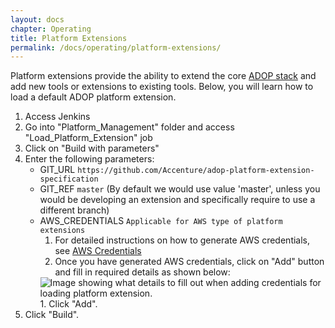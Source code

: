 ```yaml
---
layout: docs
chapter: Operating
title: Platform Extensions
permalink: /docs/operating/platform-extensions/
---
```


Platform extensions provide the ability to extend the core [ADOP stack](/docs/operating/platform/) and add new tools or extensions to existing tools. Below, you will learn how to load a default ADOP platform extension.

1. Access Jenkins
1. Go into "Platform_Management" folder and access "Load_Platform_Extension" job
1. Click on "Build with parameters"
1. Enter the following parameters:
	- GIT_URL ```https://github.com/Accenture/adop-platform-extension-specification```
    - GIT_REF ```master``` (By default we would use value 'master', unless you would be developing an extension and specifically require to use a different branch)
    - AWS_CREDENTIALS ```Applicable for AWS type of platform extensions```
        1. For detailed instructions on how to generate AWS credentials, see <a href="http://docs.aws.amazon.com/AWSSimpleQueueService/latest/SQSGettingStartedGuide/AWSCredentials.html">AWS Credentials</a>
        1. Once you have generated AWS credentials, click on "Add" button and fill in required details as shown below:
        <img src="/adop-docker-compose/images/docs/platform_extension_add_cred.png" alt="Image showing what details to fill out when adding credentials for loading platform extension." />
        1. Click "Add".
1. Click "Build".